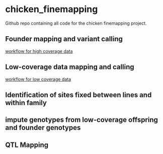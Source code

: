 # chicken_finemapping

Github repo containing all code for the chicken finemapping project.

## Founder mapping and variant calling

[workflow for high coverage data](./mapping_and_variant_calling/founders/workflow_founders.ipynb)

## Low-coverage data mapping and calling

[workflow for low coverage data](./mapping_and_variant_calling/low_coverage/Workflow_low_coverage.ipynb
) 

## Identification of sites fixed between lines and within family

## impute genotypes from low-coverage offspring and founder genotypes

## QTL Mapping

